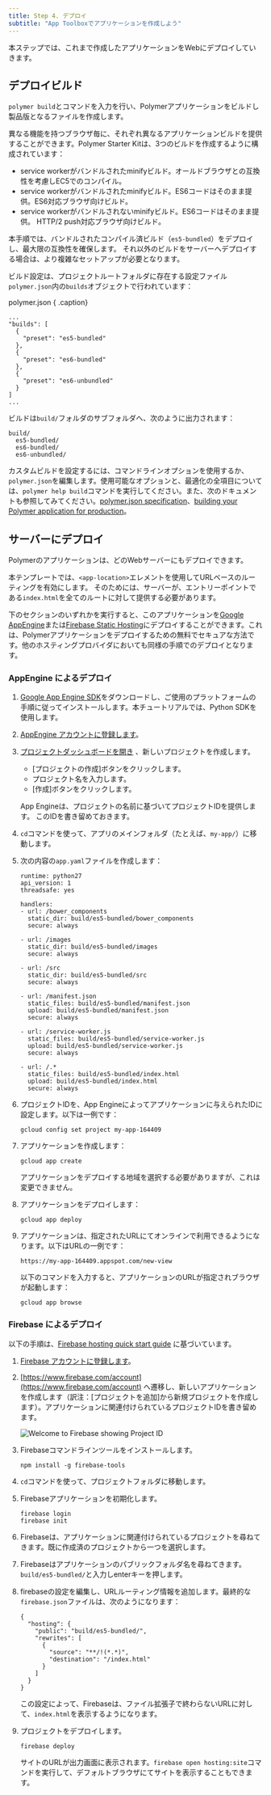 ```yaml
---
title: Step 4. デプロイ
subtitle: "App Toolboxでアプリケーションを作成しよう"
---
```


<!-- toc -->

本ステップでは、これまで作成したアプリケーションをWebにデプロイしていきます。

## デプロイビルド

`polymer build`とコマンドを入力を行い、Polymerアプリケーションをビルドし製品版となるファイルを作成します。

異なる機能を持つブラウザ毎に、それぞれ異なるアプリケーションビルドを提供することができます。Polymer Starter Kitは、3つのビルドを作成するように構成されています：

* service workerがバンドルされたminifyビルド。オールドブラウザとの互換性を考慮しEC5でのコンパイル。
* service workerがバンドルされたminifyビルド。ES6コードはそのまま提供。ES6対応ブラウザ向けビルド。
* service workerがバンドルされないminifyビルド。ES6コードはそのまま提供。 HTTP/2 push対応ブラウザ向けビルド。

本手順では、バンドルされたコンパイル済ビルド（`es5-bundled`）をデプロイし、最大限の互換性を確保します。
それ以外のビルドをサーバーへデプロイする場合は、より複雑なセットアップが必要となります。

ビルド設定は、プロジェクトルートフォルダに存在する設定ファイル`polymer.json`内の`builds`オブジェクトで行われています：

polymer.json { .caption}
```
...
"builds": [
  {
    "preset": "es5-bundled"
  },
  {
    "preset": "es6-bundled"
  },
  {
    "preset": "es6-unbundled"
  }
]
...
```

ビルドは`build/`フォルダのサブフォルダへ、次のように出力されます：

    build/
      es5-bundled/
      es6-bundled/
      es6-unbundled/

カスタムビルドを設定するには、コマンドラインオプションを使用するか、`polymer.json`を編集します。使用可能なオプションと、最適化の全項目については、`polymer help build`コマンドを実行してください。また、次のドキュメントも参照してみてください。[polymer.json specification](https://www.polymer-project.org/2.0/docs/tools/polymer-json)、[building your Polymer application for production](https://www.polymer-project.org/2.0/toolbox/build-for-production)。

## サーバーにデプロイ

Polymerのアプリケーションは、どのWebサーバーにもデプロイできます。

本テンプレートでは、`<app-location>`エレメントを使用してURLベースのルーティングを有効にします。
そのためには、サーバーが、エントリーポイントである`index.html`を全てのルートに対して提供する必要があります。

下のセクションのいずれかを実行すると、このアプリケーションを[Google AppEngine](https://cloud.google.com/appengine)または[Firebase Static Hosting](https://www.firebase.com/docs/hosting/)にデプロイすることができます。これは、Polymerアプリケーションをデプロイするための無料でセキュアな方法です。他のホスティングプロバイダにおいても同様の手順でのデプロイとなります。

### AppEngine によるデプロイ

1.  [Google App Engine SDK](https://cloud.google.com/appengine/downloads)をダウンロードし、ご使用のプラットフォームの手順に従ってインストールします。本チュートリアルでは、Python SDKを使用します。

1.  [AppEngine アカウントに登録します](https://cloud.google.com/appengine)。

1.  [プロジェクトダッシュボードを開き](https://console.cloud.google.com/iam-admin/projects)
、新しいプロジェクトを作成します。

    * [プロジェクトの作成]ボタンをクリックします。
    * プロジェクト名を入力します。
    * [作成]ボタンをクリックします。
    
    App Engineは、プロジェクトの名前に基づいてプロジェクトIDを提供します。
    このIDを書き留めておきます。

1.  `cd`コマンドを使って、アプリのメインフォルダ（たとえば、`my-app/`）に移動します。

1.  次の内容の`app.yaml`ファイルを作成します：

    ```
    runtime: python27
    api_version: 1
    threadsafe: yes

    handlers:
    - url: /bower_components
      static_dir: build/es5-bundled/bower_components
      secure: always

    - url: /images
      static_dir: build/es5-bundled/images
      secure: always

    - url: /src
      static_dir: build/es5-bundled/src
      secure: always

    - url: /manifest.json
      static_files: build/es5-bundled/manifest.json
      upload: build/es5-bundled/manifest.json
      secure: always

    - url: /service-worker.js
      static_files: build/es5-bundled/service-worker.js
      upload: build/es5-bundled/service-worker.js
      secure: always

    - url: /.*
      static_files: build/es5-bundled/index.html
      upload: build/es5-bundled/index.html
      secure: always
    ```

1. プロジェクトIDを、App Engineによってアプリケーションに与えられたIDに設定します。以下は一例です：
   
       gcloud config set project my-app-164409

1. アプリケーションを作成します：
   
       gcloud app create
     
   アプリケーションをデプロイする地域を選択する必要がありますが、これは変更できません。
   
1. アプリケーションをデプロイします：
   
       gcloud app deploy

1. アプリケーションは、指定されたURLにてオンラインで利用できるようになります。以下はURLの一例です：
   
       https://my-app-164409.appspot.com/new-view
   
   以下のコマンドを入力すると、アプリケーションのURLが指定されブラウザが起動します：
   
       gcloud app browse

### Firebase によるデプロイ

以下の手順は、[Firebase hosting quick start guide](https://www.firebase.com/docs/hosting/quickstart.html) に基づいています。

1.  [Firebase アカウントに登録します](https://www.firebase.com/signup/)。

1.  [https://www.firebase.com/account](https://www.firebase.com/account) へ遷移し、新しいアプリケーションを作成します（訳注：[プロジェクトを追加]から新規プロジェクトを作成します）。アプリケーションに関連付けられているプロジェクトIDを書き留めます。

    ![Welcome to Firebase showing Project ID](/images/2.0/toolbox/welcome-firebase.png)

1.  Firebaseコマンドラインツールをインストールします。

        npm install -g firebase-tools

1.  `cd`コマンドを使って、プロジェクトフォルダに移動します。

1.  Firebaseアプリケーションを初期化します。

        firebase login
        firebase init

1.  Firebaseは、アプリケーションに関連付けられているプロジェクトを尋ねてきます。既に作成済のプロジェクトから一つを選択します。

1.  Firebaseはアプリケーションのパブリックフォルダ名を尋ねてきます。`build/es5-bundled/`と入力しenterキーを押します。

1.  firebaseの設定を編集し、URLルーティング情報を追加します。最終的な`firebase.json`ファイルは、次のようになります：
	
    ```
    {
      "hosting": {
        "public": "build/es5-bundled/",
        "rewrites": [
          {
            "source": "**/!(*.*)",
            "destination": "/index.html"
          }
        ]
      }
    }
    ```	

    この設定によって、Firebaseは、ファイル拡張子で終わらないURLに対して、`index.html`を表示するようになります。

1. プロジェクトをデプロイします。
   
       firebase deploy
   
   サイトのURLが出力画面に表示されます。`firebase open hosting:site`コマンドを実行して、デフォルトブラウザにてサイトを表示することもできます。

